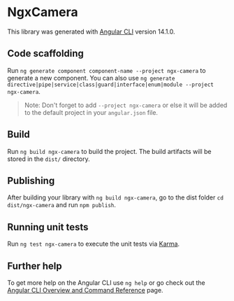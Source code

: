 # NgxCamera

This library was generated with [Angular CLI](https://github.com/angular/angular-cli) version 14.1.0.

## Code scaffolding

Run `ng generate component component-name --project ngx-camera` to generate a new component. You can also use `ng generate directive|pipe|service|class|guard|interface|enum|module --project ngx-camera`.
> Note: Don't forget to add `--project ngx-camera` or else it will be added to the default project in your `angular.json` file. 

## Build

Run `ng build ngx-camera` to build the project. The build artifacts will be stored in the `dist/` directory.

## Publishing

After building your library with `ng build ngx-camera`, go to the dist folder `cd dist/ngx-camera` and run `npm publish`.

## Running unit tests

Run `ng test ngx-camera` to execute the unit tests via [Karma](https://karma-runner.github.io).

## Further help

To get more help on the Angular CLI use `ng help` or go check out the [Angular CLI Overview and Command Reference](https://angular.io/cli) page.
